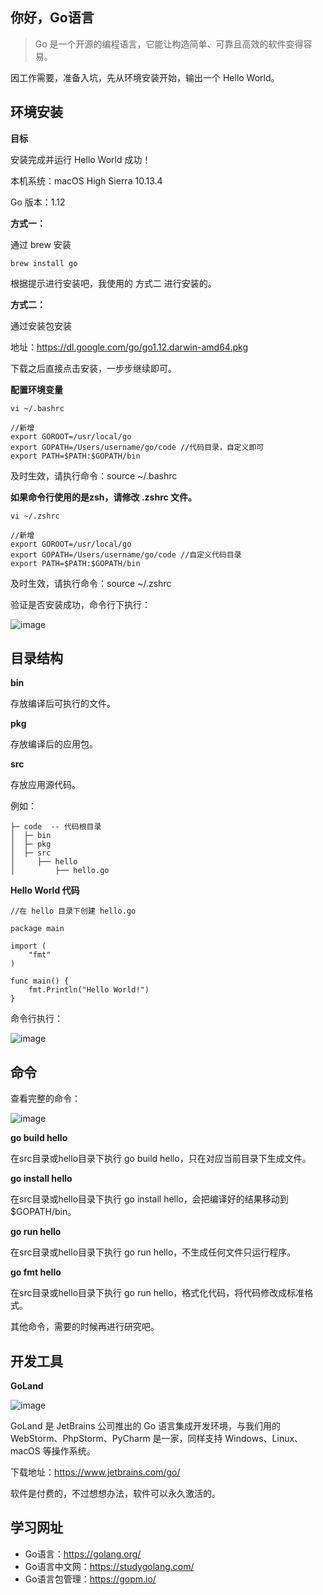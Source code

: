 ## 你好，Go语言

> Go 是一个开源的编程语言，它能让构造简单、可靠且高效的软件变得容易。

因工作需要，准备入坑，先从环境安装开始，输出一个 Hello World。

## 环境安装

**目标**

安装完成并运行 Hello World 成功！

本机系统：macOS High Sierra 10.13.4

Go 版本：1.12


**方式一：**

通过 brew 安装

```
brew install go
```

根据提示进行安装吧，我使用的 方式二 进行安装的。


**方式二：**

通过安装包安装

地址：https://dl.google.com/go/go1.12.darwin-amd64.pkg

下载之后直接点击安装，一步步继续即可。


**配置环境变量**

```
vi ~/.bashrc

//新增
export GOROOT=/usr/local/go
export GOPATH=/Users/username/go/code //代码目录，自定义即可
export PATH=$PATH:$GOPATH/bin
```

及时生效，请执行命令：source ~/.bashrc

**如果命令行使用的是zsh，请修改 .zshrc 文件。**

```
vi ~/.zshrc

//新增
export GOROOT=/usr/local/go
export GOPATH=/Users/username/go/code //自定义代码目录
export PATH=$PATH:$GOPATH/bin
```

及时生效，请执行命令：source ~/.zshrc

验证是否安装成功，命令行下执行：

![image](https://picsur.cloud.fairies.ltd/i/c6930058-dec6-41da-8e25-28fa59641d03.webp)

## 目录结构

**bin**

存放编译后可执行的文件。

**pkg**

存放编译后的应用包。

**src**

存放应用源代码。

例如：

```
├─ code  -- 代码根目录
│  ├─ bin
│  ├─ pkg
│  ├─ src
│     ├── hello
│         ├── hello.go
```

**Hello World 代码**

```
//在 hello 目录下创建 hello.go

package main

import (
	"fmt"
)

func main() {
	fmt.Println("Hello World!")
}
```

命令行执行：

![image](https://picsur.cloud.fairies.ltd/i/e3698e99-4dc0-48b1-b7f1-26d873eae36d.webp)

## 命令

查看完整的命令：

![image](https://picsur.cloud.fairies.ltd/i/b459fe3c-3a43-4118-b3a0-e3ee61002cd7.webp)

**go build hello**

在src目录或hello目录下执行 go build hello，只在对应当前目录下生成文件。

**go install hello**

在src目录或hello目录下执行 go install hello，会把编译好的结果移动到 $GOPATH/bin。

**go run hello**

在src目录或hello目录下执行 go run hello，不生成任何文件只运行程序。

**go fmt hello**

在src目录或hello目录下执行 go run hello，格式化代码，将代码修改成标准格式。

其他命令，需要的时候再进行研究吧。

## 开发工具

**GoLand**

![image](https://picsur.cloud.fairies.ltd/i/6533da47-fc86-4a27-b472-1b36ab73cd5f.webp)

GoLand 是 JetBrains 公司推出的 Go 语言集成开发环境，与我们用的 WebStorm、PhpStorm、PyCharm 是一家，同样支持 Windows、Linux、macOS 等操作系统。

下载地址：https://www.jetbrains.com/go/

软件是付费的，不过想想办法，软件可以永久激活的。

## 学习网址

- Go语言：https://golang.org/
- Go语言中文网：https://studygolang.com/
- Go语言包管理：https://gopm.io/